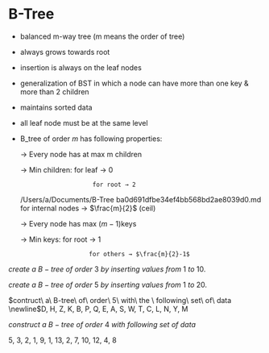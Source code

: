 # B-Tree

- balanced m-way tree (m means the order of tree)
- always grows towards root
- insertion is always on the leaf nodes
- generalization of BST in which a node can have more than one key & more than 2 children
- maintains sorted data
- all leaf node must be at the same level
- B_tree of order $m$ has following properties:
    
    → Every node has  at max m children
    
    → Min children: for leaf → 0
    
                          for root → 2
    /Users/a/Documents/B-Tree ba0d691dfbe34ef4bb568bd2ae8039d0.md
                          for internal nodes → $\frac{m}{2}$ (ceil)
    
    → Every node has max $(m-1)$keys
    
    → Min keys: for root → 1
    
                         for others → $\frac{m}{2}-1$
    

$create \ a\ B-tree\ of\ order\ 3\ by\ inserting\ values\ from\ 1\ to\ 10.$

$create\ a\ B-tree\ of\ order\ 5\ by\ inserting\ values\ from\ 1\ to\ 20$.

$contruct\ a\ B-tree\ of\ order\ 5\ with\ the \ following\ set\ of\ data \newline$D, H, Z, K, B, P, Q, E, A, S, W, T, C, L, N, Y, M

$construct\ a\ B-tree\ of\ order\ 4\ with\ following\ set\ of\ data$

5, 3, 2, 1, 9, 1, 13, 2, 7, 10, 12, 4, 8
